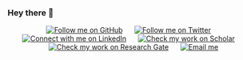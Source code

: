 <!---
<p align="center"> 
    <img src="https://github.com/antoiloui/antoiloui/blob/master/figures/banner.png" alt="Antoine Louis. PhD Researcher in Artificial Intelligence & Law.">
 </p>
-->

### Hey there 👋
 
<p align="center">
	<a href="https://github.com/antoiloui"><img src="https://img.shields.io/github/stars/antoiloui?affiliations=OWNER%2CCOLLABORATOR&style=social" alt="Follow me on GitHub"></a>
	&nbsp;&nbsp;&nbsp;&nbsp;
	<a href="https://twitter.com/antoiloui"><img src="https://img.shields.io/twitter/follow/antoiloui?label=Follow&style=social" alt="Follow me on Twitter"></a>
	&nbsp;&nbsp;&nbsp;&nbsp;
	<a href="https://www.linkedin.com/in/antoine-louis/"><img src="https://img.shields.io/badge/LinkedIn--_.svg?label=LinkedIn&style=social&logo=linkedin" alt="Connect with me on LinkedIn"></a>
	&nbsp;&nbsp;&nbsp;&nbsp;
	<a href="https://scholar.google.fr/citations?user=Im3xDfgAAAAJ&hl=en&oi=sra"><img src="https://img.shields.io/badge/Scholar--_.svg?label=GoogleScholar&style=social&logo=google-scholar" alt="Check my work on Scholar"></a>
	&nbsp;&nbsp;&nbsp;&nbsp;
	<a href="https://www.researchgate.net/profile/Antoine_Louis3"><img src="https://img.shields.io/badge/ResearchGate--_.svg?label=ResearchGate&style=social&logo=researchgate" alt="Check my work on Research Gate"></a>
	&nbsp;&nbsp;&nbsp;&nbsp;
	<a href="mailto:antoiloui@gmail.com"><img src="https://img.shields.io/badge/email--_.svg?label?label=Email&style=social&logo=minutemailer" alt="Email me"></a>
</p>
